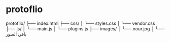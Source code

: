 # protoflio
protoflio/
├── index.html
├── css/
│   └── styles.css
│   └── vendor.css
├── js/
│   └── main.js
│   └── plugins.js
├── images/
│   └── nour.jpg
│   └── باقي الصور
